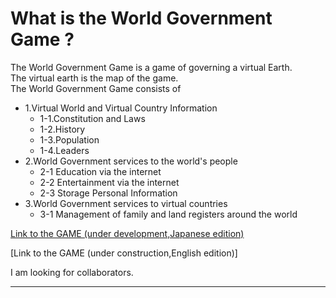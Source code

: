 # What is the World Government Game ?

The World Government Game is a game of governing a virtual Earth.<br>
The virtual earth is the map of the game.<br>
The World Government Game consists of<br> 
* 1.Virtual World and Virtual Country Information<br>
	* 1-1.Constitution and Laws<br>
	* 1-2.History<br>
	* 1-3.Population<br>
	* 1-4.Leaders<br>
* 2.World Government services to the world's people<br>
	* 2-1 Education via the internet
	* 2-2 Entertainment via the internet
	* 2-3 Storage Personal Information
* 3.World Government services to virtual countries<br>
	* 3-1 Management of family and land registers around the world
	
[Link to the GAME (under development,Japanese edition)](http://153.127.39.194/a1/post_index.php)

[Link to the GAME (under construction,English edition)]

I am looking for collaborators.

---
